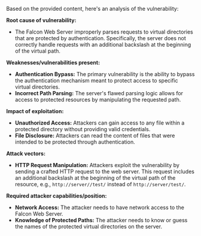 Based on the provided content, here's an analysis of the vulnerability:

**Root cause of vulnerability:**

- The Falcon Web Server improperly parses requests to virtual directories that are protected by authentication. Specifically, the server does not correctly handle requests with an additional backslash at the beginning of the virtual path.

**Weaknesses/vulnerabilities present:**

- **Authentication Bypass:** The primary vulnerability is the ability to bypass the authentication mechanism meant to protect access to specific virtual directories.
- **Incorrect Path Parsing:** The server's flawed parsing logic allows for access to protected resources by manipulating the requested path.

**Impact of exploitation:**

- **Unauthorized Access:** Attackers can gain access to any file within a protected directory without providing valid credentials.
- **File Disclosure:**  Attackers can read the content of files that were intended to be protected through authentication.

**Attack vectors:**

- **HTTP Request Manipulation:** Attackers exploit the vulnerability by sending a crafted HTTP request to the web server. This request includes an additional backslash at the beginning of the virtual path of the resource, e.g., `http://server//test/` instead of `http://server/test/`.

**Required attacker capabilities/position:**

- **Network Access:** The attacker needs to have network access to the Falcon Web Server.
- **Knowledge of Protected Paths:** The attacker needs to know or guess the names of the protected virtual directories on the server.